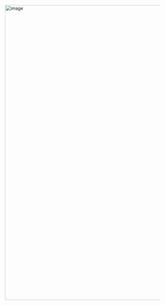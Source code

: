 <img width="959" alt="image" src="https://github.com/DenisWithOneN/db-projects/assets/126503316/788b9a95-9027-4490-b9e2-cdb47513f93f">
